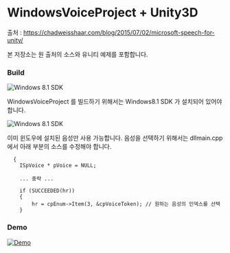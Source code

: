 # WindowsVoiceProject + Unity3D

출처 : https://chadweisshaar.com/blog/2015/07/02/microsoft-speech-for-unity/

본 저장소는 원 출처의 소스와 유니티 예제를 포함합니다.

### Build

![Windows 8.1 SDK](http://sewonist.com/wp-content/uploads/2019/11/Screenshot_51.png)

WindowsVoiceProject 를 빌드하기 위해서는 Windows8.1 SDK 가 설치되어 있어야 합니다.


![Windows 8.1 SDK](http://sewonist.com/wp-content/uploads/2019/11/Screenshot_52.png)

이미 윈도우에 설치된 음성만 사용 가능합니다. 음성을 선택하기 위해서는 dllmain.cpp 에서 아래 부분의 소스를 수정해야 합니다.

```void speechThreadFunc()
  {
    ISpVoice * pVoice = NULL;

    ... 중략 ...

	if (SUCCEEDED(hr))
	{
		hr = cpEnum->Item(3, &cpVoiceToken); // 원하는 음성의 인덱스를 선택 
	}
 ```

### Demo
[![Demo](https://img.youtube.com/vi/lWRVBhOZ_8c/0.jpg)](https://www.youtube.com/watch?v=lWRVBhOZ_8c)

